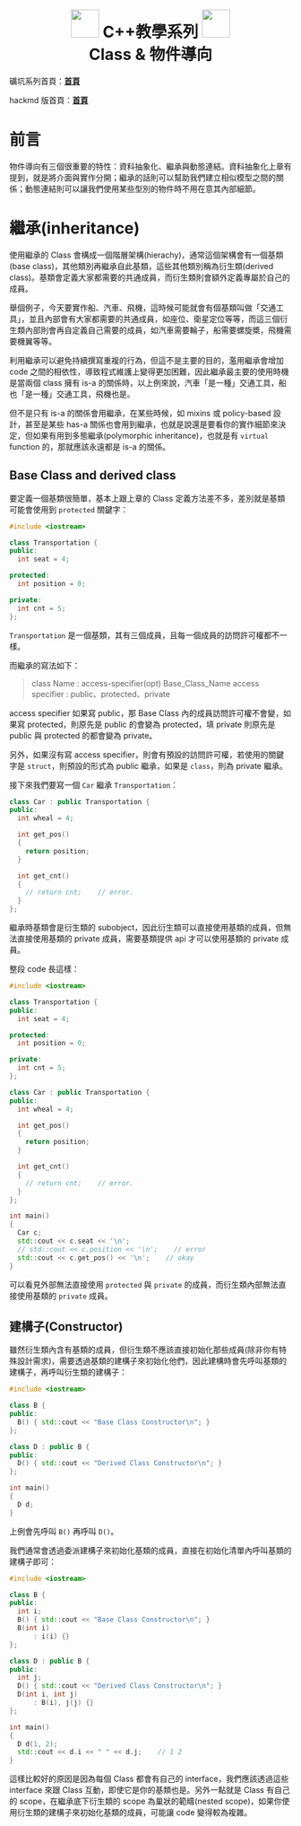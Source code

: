 <h1><center><img src = "https://i.imgur.com/thmVmX6.png?w=1000" height = 50> C++教學系列 <img src = "https://i.imgur.com/thmVmX6.png?w=1000" height = 50><br>Class & 物件導向</center></h1>

礦坑系列首頁：<strong><a href = "https://github.com/Mes0903/Cpp-Miner" class = "redlink">首頁</a></strong>

hackmd 版首頁：<strong><a href = "https://hackmd.io/@Mes/Cpp_Miner/https%3A%2F%2Fhackmd.io%2F%40Mes%2FPreface" class = "redlink">首頁</a></strong>

# 前言

物件導向有三個很重要的特性：資料抽象化、繼承與動態連結。資料抽象化上章有提到，就是將介面與實作分開；繼承的話則可以幫助我們建立相似模型之間的關係；動態連結則可以讓我們使用某些型別的物件時不用在意其內部細節。

# 繼承(inheritance)

使用繼承的 Class 會構成一個階層架構(hierachy)，通常這個架構會有一個基類(base class)，其他類別再繼承自此基類，這些其他類別稱為衍生類(derived class)。基類會定義大家都需要的共通成員，而衍生類則會額外定義專屬於自己的成員。

舉個例子，今天要實作船、汽車、飛機，這時候可能就會有個基類叫做「交通工具」，並且內部會有大家都需要的共通成員，如座位、衛星定位等等，而這三個衍生類內部則會再自定義自己需要的成員，如汽車需要輪子，船需要螺旋槳，飛機需要機翼等等。

利用繼承可以避免持續撰寫重複的行為，但這不是主要的目的，濫用繼承會增加 code 之間的相依性，導致程式維護上變得更加困難，因此繼承最主要的使用時機是當兩個 class 擁有 <span class = "yellow">is-a</span> 的關係時，以上例來說，汽車「是一種」交通工具，船也「是一種」交通工具，飛機也是。

但不是只有 is-a 的關係會用繼承，在某些時候，如 mixins 或 policy-based 設計，甚至是某些 has-a 關係也會用到繼承，也就是說還是要看你的實作細節來決定，但如果有用到多態繼承(polymorphic inheritance)，也就是有 `virtual` function 的，那就應該永遠都是 is-a 的關係。

## Base Class and derived class

要定義一個基類很簡單，基本上跟上章的 Class 定義方法差不多，差別就是基類可能會使用到 `protected` 關鍵字：

```cpp
#include <iostream>

class Transportation {
public:
  int seat = 4;

protected:
  int position = 0;

private:
  int cnt = 5;
};
```

`Transportation` 是一個基類，其有三個成員，且每一個成員的訪問許可權都不一樣。

而繼承的寫法如下：

> class Name : access-specifier(opt) Base_Class_Name
> access specifier : public、protected、private

access specifier 如果寫 public，那 Base Class 內的成員訪問許可權不會變，如果寫 protected，則原先是 public 的會變為 protected，填 private 則原先是 public 與 protected 的都會變為 private。

另外，如果沒有寫 access specifier，則會有預設的訪問許可權，若使用的關鍵字是 `struct`，則預設的形式為 public 繼承，如果是 `class`，則為 private 繼承。

接下來我們要寫一個 `Car` 繼承 `Transportation`：

```cpp
class Car : public Transportation {
public:
  int wheal = 4;

  int get_pos()
  {
    return position;
  }

  int get_cnt()
  {
    // return cnt;    // error.
  }
};
```

繼承時基類會是衍生類的 subobject，因此衍生類可以直接使用基類的成員，但<span class = "yellow">無法直接使用基類的 private 成員</span>，需要基類提供 api 才可以使用基類的 private 成員。

整段 code 長這樣：

```cpp
#include <iostream>

class Transportation {
public:
  int seat = 4;

protected:
  int position = 0;

private:
  int cnt = 5;
};

class Car : public Transportation {
public:
  int wheal = 4;

  int get_pos()
  {
    return position;
  }

  int get_cnt()
  {
    // return cnt;    // error.
  }
};

int main()
{
  Car c;
  std::cout << c.seat << '\n';
  // std::cout << c.position << '\n';    // error
  std::cout << c.get_pos() << '\n';    // okay
}
```

可以看見外部無法直接使用 `protected` 與 `private` 的成員，而衍生類內部無法直接使用基類的 `private` 成員。

## 建構子(Constructor)

雖然衍生類內含有基類的成員，但衍生類不應該直接初始化那些成員(除非你有特殊設計需求)，需要透過基類的建構子來初始化他們，因此建構時會先呼叫基類的建構子，再呼叫衍生類的建構子：
```cpp
#include <iostream>

class B {
public:
  B() { std::cout << "Base Class Constructor\n"; }
};

class D : public B {
public:
  D() { std::cout << "Derived Class Constructor\n"; }
};

int main()
{
  D d;
}
```

上例會先呼叫 `B()` 再呼叫 `D()`。

我們通常會透過委派建構子來初始化基類的成員，直接在初始化清單內呼叫基類的建構子即可：

```cpp
#include <iostream>

class B {
public:
  int i;
  B() { std::cout << "Base Class Constructor\n"; }
  B(int i)
      : i(i) {}
};

class D : public B {
public:
  int j;
  D() { std::cout << "Derived Class Constructor\n"; }
  D(int i, int j)
      : B(i), j(j) {}
};

int main()
{
  D d(1, 2);
  std::cout << d.i << " " << d.j;    // 1 2
}
```

這樣比較好的原因是因為每個 Class 都會有自己的 interface，我們應該透過這些 interface 來跟 Class 互動，即使它是你的基類也是。另外一點就是 Class 有自己的 scope，在繼承底下衍生類的 scope 為巢狀的範疇(nested scope)，如果你使用衍生類的建構子來初始化基類的成員，可能讓 code 變得較為複雜。